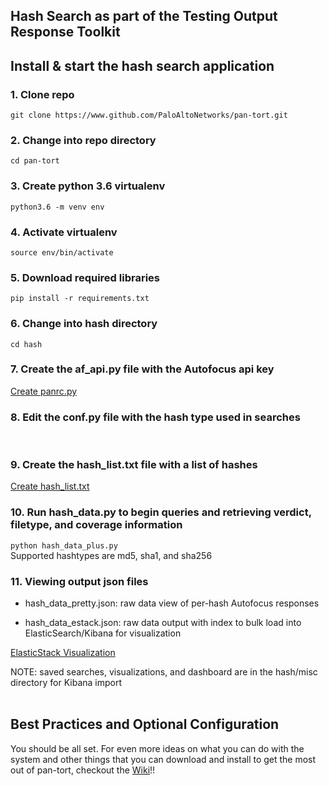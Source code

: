 ## Hash Search as part of the Testing Output Response Toolkit


## Install & start the hash search application
### 1. Clone repo
```git clone https://www.github.com/PaloAltoNetworks/pan-tort.git```
<br/>
### 2. Change into repo directory
```cd pan-tort```
<br/>
### 3. Create python 3.6 virtualenv
```python3.6 -m venv env```
<br/>
### 4. Activate virtualenv
```source env/bin/activate```
<br/>
### 5. Download required libraries
```pip install -r requirements.txt```
<br/>
### 6. Change into hash directory
```cd hash```
<br/>
### 7. Create the af_api.py file with the Autofocus api key
[Create panrc.py](https://github.com/PaloAltoNetworks/pan-tort/wiki/panrc)

### 8. Edit the conf.py file with the hash type used in searches
<br/>

### 9. Create the hash_list.txt file with a list of hashes
[Create hash_list.txt](https://github.com/PaloAltoNetworks/pan-tort/wiki/hash_list)
<br/>
### 10. Run hash_data.py to begin queries and retrieving verdict, filetype, and coverage information
```python hash_data_plus.py```
<br/>
Supported hashtypes are md5, sha1, and sha256
<br/>
### 11. Viewing output json files

* hash_data_pretty.json:  raw data view of per-hash Autofocus responses

* hash_data_estack.json:  raw data output with index to bulk load into ElasticSearch/Kibana for visualization

[ElasticStack Visualization](https://github.com/PaloAltoNetworks/pan-tort/wiki/elasticStack)

NOTE: saved searches, visualizations, and dashboard are in the hash/misc directory for Kibana import
<br/><br/>
## Best Practices and Optional Configuration
You should be all set.  For even more ideas on what you can do with the system and other things that you can download and install to get the most out of pan-tort, checkout the [Wiki](https://github.com/PaloAltoNetworks/pan-tort/wiki/overview)!!